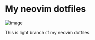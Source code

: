 # My neovim dotfiles

![image](https://github.com/user-attachments/assets/891bb518-b753-47fa-bbee-6948cfb57593)

This is light branch of my neovim dotfiles.
